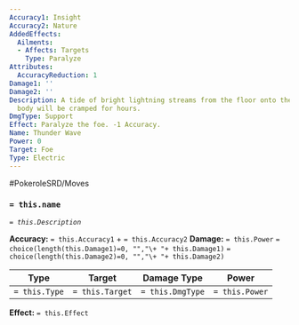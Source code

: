 ```yaml
---
Accuracy1: Insight
Accuracy2: Nature
AddedEffects:
  Ailments:
  - Affects: Targets
    Type: Paralyze
Attributes:
  AccuracyReduction: 1
Damage1: ''
Damage2: ''
Description: A tide of bright lightning streams from the floor onto the foe. The target's
  body will be cramped for hours.
DmgType: Support
Effect: Paralyze the foe. -1 Accuracy.
Name: Thunder Wave
Power: 0
Target: Foe
Type: Electric
---
```


#PokeroleSRD/Moves

### `= this.name` 
*`= this.Description`*

**Accuracy:** `= this.Accuracy1` + `= this.Accuracy2`
**Damage:** `= this.Power` `= choice(length(this.Damage1)=0, "","\+ "+ this.Damage1)` `= choice(length(this.Damage2)=0, "","\+ "+ this.Damage2)`

| Type          | Target          | Damage Type          | Power          |
| ------------- | --------------- | ---------------- | -------------- |
| `= this.Type` | `= this.Target` | `= this.DmgType` | `= this.Power` | 

**Effect:** `= this.Effect`